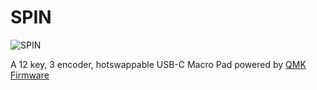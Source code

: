 # SPIN

![SPIN](https://i.imgur.com/8ohIW1V.jpg)

A 12 key, 3 encoder, hotswappable USB-C Macro Pad powered by [QMK Firmware](https://github.com/qmk/qmk_firmware)
